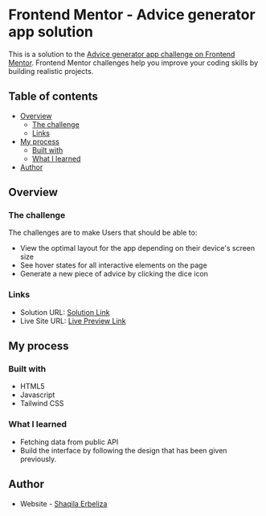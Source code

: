 # Frontend Mentor - Advice generator app solution

This is a solution to the [Advice generator app challenge on Frontend Mentor](https://www.frontendmentor.io/challenges/advice-generator-app-QdUG-13db). Frontend Mentor challenges help you improve your coding skills by building realistic projects.

## Table of contents

- [Overview](#overview)
  - [The challenge](#the-challenge)
  - [Links](#links)
- [My process](#my-process)
  - [Built with](#built-with)
  - [What I learned](#what-i-learned)
- [Author](#author)

## Overview

### The challenge

The challenges are to make Users that should be able to:

- View the optimal layout for the app depending on their device's screen size
- See hover states for all interactive elements on the page
- Generate a new piece of advice by clicking the dice icon

### Links

- Solution URL: [Solution Link](https://www.frontendmentor.io/challenges/advice-generator-app-QdUG-13db/hub)
- Live Site URL: [Live Preview Link](https://advice-generator-erbeliza.vercel.app/)

## My process

### Built with

- HTML5
- Javascript
- Tailwind CSS

### What I learned

- Fetching data from public API
- Build the interface by following the design that has been given previously.

## Author

- Website - [Shaqila Erbeliza](https://portfolio-shaqila.vercel.app/)
